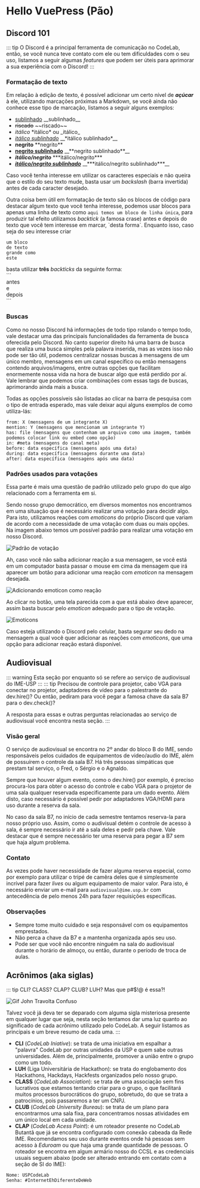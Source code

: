 # Hello VuePress (Pão)

## Discord 101
::: tip
O Discord é a principal ferramenta de comunicação no CodeLab, então, se você nunca teve contato com ele ou tem dificuldades com o seu uso, listamos a seguir algumas *features* que podem ser úteis para aprimorar a sua experiência com o Discord!
:::

### Formatação de texto
Em relação à edição de texto, é possível adicionar um certo nível de ***açúcar*** à ele, utilizando marcações próximas a Markdown, se você ainda não conhece esse tipo de marcação, listamos a seguir alguns exemplos:
- <u>sublinhado</u> \_\_sublinhado\_\_
- ~~riscado~~ \~\~riscado\~\~
- *itálico* \*itálico\* ou \_itálico\_
- *<u>itálico sublinhado</u>* \_\_\*itálico sublinhado\*\_\_
- **negrito** \*\*negrito\*\*
- **<u>negrito sublinhado</u>** \_\_\*\*negrito sublinhado\*\*\_\_
- ***itálico/negrito*** \*\*\*itálico/negrito\*\*\*
- ***<u>itálico/negrito sublinhado</u>*** \_\_\*\*\*itálico/negrito sublinhado\*\*\*\_\_

Caso você tenha interesse em utilizar os caracteres especiais e não queira que o estilo do seu texto mude, basta usar um *backslash* (barra invertida) antes de cada caracter desejado.

Outra coisa bem útil em formatação de texto são os blocos de código para destacar algum texto que você tenha interesse, podemos usar blocos para apenas uma linha de texto como `aqui temos um bloco de linha única`, para produzir tal efeito utilizamos *backtick* (a famosa crase) antes e depois do texto que você tem interesse em marcar, \`desta forma\`. Enquanto isso, caso seja do seu interesse criar
```
um bloco
de texto
grande como
este
```
basta utilizar **três** *backticks* da seguinte forma:<br/>
\`\`\`<br/>
antes<br/>
e<br/>
depois<br/>
\`\`\`

### Buscas
Como no nosso Discord há informações de todo tipo rolando o tempo todo, vale destacar uma das principais funcionalidades da ferramenta de busca oferecida pelo Discord. No canto superior direito há uma barra de busca que realiza uma busca simples pela palavra inserida, mas as vezes isso não pode ser tão útil, podemos centralizar nossas buscas à mensagens de um único membro, mensagens em um canal específico ou então mensagens contendo arquivos/imagens, entre outras opções que facilitam enormemente nossa vida na hora de buscar algo que está perdido por aí. Vale lembrar que podemos criar combinações com essas tags de buscas, aprimorando ainda mais a busca.

Todas as opções possíveis são listadas ao clicar na barra de pesquisa com o tipo de entrada esperado, mas vale deixar aqui alguns exemplos de como utiliza-lás:
```
from: X (mensagens de um integrante X)
mention: Y (mensagens que mencionam um integrante Y)
has: file (mensagens que contenham um arquivo como uma imagem, também podemos colocar link ou embed como opção)
in: #meta (mensagens do canal meta)
before: data específica (mensagens após uma data)
during: data específica (mensagens durante uma data)
after: data específica (mensagens após uma data)
```

### Padrões usados para votações
Essa parte é mais uma questão de padrão utilizado pelo grupo do que algo relacionado com a ferramenta em si.

Sendo nosso grupo democrático, em diversos momentos nos encontramos em uma situação que é necessário realizar uma votação para decidir algo. Para isto, utilizamos reações com *emoticons* do próprio Discord que variam de acordo com a necessidade de uma votação com duas ou mais opções. Na imagem abaixo temos um possível padrão para realizar uma votação em nosso Discord.

![Padrão de votação](./assets/poll-discord-pattern.png)

Ah, caso você não saiba adicionar reação a sua mensagem, se você está em um computador basta passar o mouse em cima da mensagem que irá aparecer um botão para adicionar uma reação com *emoticon* na mensagem desejada.

![Adicionando emoticon como reação](./assets/add-emoticon-reaction.png)

Ao clicar no botão, uma tela parecida com a que está abaixo deve aparecer, assim basta buscar pelo *emoticon* adequado para o tipo de votação.

![Emoticons](./assets/emoticon-window.png)

Caso esteja utilizando o Discord pelo celular, basta segurar seu dedo na mensagem a qual você quer adicionar as reações com *emoticons*, que uma opção para adicionar reação estará disponível.


## Audiovisual
::: warning
Esta seção por enquanto só se refere ao serviço de audiovisual do IME-USP
:::
::: tip
Precisou de controle para projetor, cabo VGA para conectar no projetor, adaptadores de vídeo para o palestrante do dev.hire()? Ou então, pediram para você pegar a famosa chave da sala B7 para o dev.check()?

A resposta para essas e outras perguntas relacionadas ao serviço de audiovisual você encontra nesta seção.
:::

### Visão geral
O serviço de audiovisual se encontra no 2º andar do bloco B do IME, sendo responsáveis pelos cuidados de equipamentos de video/audio do IME, além de possuírem o controle da sala B7. Há três pessoas simpáticas que prestam tal serviço, o Fred, o Sérgio e o Agnaldo.

Sempre que houver algum evento, como o dev.hire() por exemplo, é preciso procura-los para obter o acesso do controle e cabo VGA para o projetor de uma sala qualquer reservada especificamente para um dado evento. Além disto, caso necessário é possível pedir por adaptadores VGA/HDMI para uso durante a reserva da sala.

No caso da sala B7, no início de cada semestre tentamos reserva-la para nosso próprio uso. Assim, como o audivisual detém o controle de acesso à sala, é sempre necessário ir até a sala deles e pedir pela chave. Vale destacar que é sempre necessário ter uma reserva para pegar a B7 sem que haja algum problema.

### Contato
As vezes pode haver necessidade de fazer alguma reserva especial, como por exemplo para utilizar o tripé de camêra deles que é simplesmente incrível para fazer *lives* ou algum equipamento de maior valor. Para isto, é necessário enviar um e-mail para `audiovisual@ime.usp.br` com antecedência de pelo menos 24h para fazer requisições específicas.

### Observações
- Sempre tome muito cuidado e seja responsável com os equipamentos emprestados.
- Não perca a chave da B7 e a mantenha organizada após seu uso.
- Pode ser que você não encontre ninguém na sala do audiovisual durante o horário de almoço, ou então, durante o período de troca de aulas.


## Acrônimos (aka siglas)
::: tip
CLI? CLASS? CLAP? CLUB? LUH? Mas que p#$!@ é essa?!<br/>

![Gif John Travolta Confuso](./assets/john-travolta-confused.gif)<br/>

Talvez você já deva ter se deparado com alguma sigla misteriosa presente em qualquer lugar que seja, nesta seção tentamos dar uma luz quanto ao significado de cada acrônimo utilizado pelo CodeLab. A seguir listamos as principais e um breve resumo de cada uma.
:::

- **CLI** (*CodeLab Iniative*): se trata de uma iniciativa em espalhar a "palavra" CodeLab por outras unidades da USP e quem sabe outras universidades. Além de, principalmente, promover a união entre o grupo como um todo.
- **LUH** (Liga Universitária de Hackathon): se trata do englobamento dos Hackathons, Hackdays, Hackfests organizados pelo nosso grupo.
- **CLASS** (*CodeLab Association*): se trata de uma associação sem fins lucrativos que estamos tentando criar para o grupo, o que facilitará muitos processos burocráticos do grupo, sobretudo, do que se trata a patrocínios, pois passaremos a ter um CNPJ.
- **CLUB** (*CodeLab University Bureau*): se trata de um plano para encontrarmos uma sala fixa, para concentramos nossas atividades em um único local em cada unidade.
- **CLAP** (*CodeLab Acess Point*): é um roteador presente no CodeLab Butantã que já se encontra configurado com conexão cabeada da Rede IME. Recomendamos seu uso durante eventos onde há pessoas sem acesso à *Eduroam* ou que haja uma grande quantidade de pessoas. O roteador se encontra em algum armário nosso do CCSL e as credenciais usuais seguem abaixo (pode ser alterado entrando em contato com a seção de SI do IME):
```
Nome: USPCodeLab
Senha: #InternetEhDiferenteDeWeb
```
